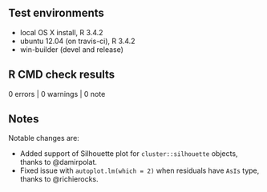 ## Test environments
* local OS X install, R 3.4.2
* ubuntu 12.04 (on travis-ci), R 3.4.2
* win-builder (devel and release)

## R CMD check results

0 errors | 0 warnings | 0 note

## Notes

Notable changes are:

* Added support of Silhouette plot for `cluster::silhouette` objects, thanks to @damirpolat.
* Fixed issue with `autoplot.lm(which = 2)` when residuals have `AsIs` type, thanks to @richierocks.
